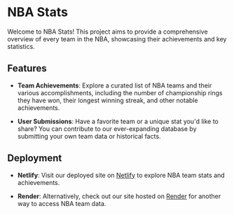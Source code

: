 # NBA Stats

Welcome to NBA Stats! This project aims to provide a comprehensive overview of every team in the NBA, showcasing their achievements and key statistics.

## Features

- **Team Achievements**: Explore a curated list of NBA teams and their various accomplishments, including the number of championship rings they have won, their longest winning streak, and other notable achievements.

- **User Submissions**: Have a favorite team or a unique stat you'd like to share? You can contribute to our ever-expanding database by submitting your own team data or historical facts.

## Deployment

- **Netlify**: Visit our deployed site on [Netlify](https://ash-nba-stats.netlify.app) to explore NBA team stats and achievements.

- **Render**: Alternatively, check out our site hosted on [Render](https://nba-teams-y83o.onrender.com/teams) for another way to access NBA team data.
